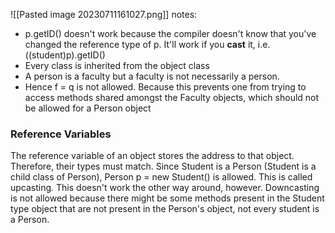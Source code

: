 ![[Pasted image 20230711161027.png]]
notes:
* p.getID() doesn't work because the compiler doesn't know that you've changed the reference type of p. It'll work if you **cast** it, i.e. ((student)p).getID()
* Every class is inherited from the object class
* A person is a faculty but a faculty is not necessarily a person.
* Hence f = q is not allowed. Because this prevents one from trying to access methods shared amongst the Faculty objects, which should not be allowed for a Person object

### Reference Variables
The reference variable of an object stores the address to that object. Therefore, their types must match. Since Student is a Person (Student is a child class of Person), Person p = new Student() is allowed. This is called upcasting. This doesn't work the other way around, however. Downcasting is not allowed because there might be some methods present in the Student type object that are not present in the Person's object, not every student is a Person.